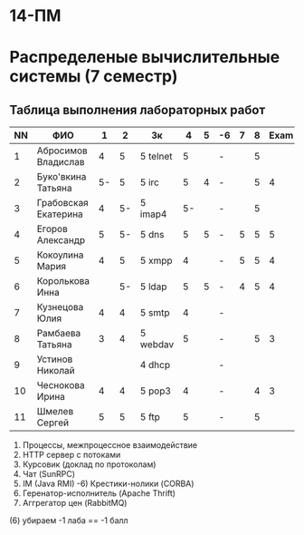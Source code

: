 # 14-ПМ
# Распределеные вычислительные системы (7 семестр)
## Таблица выполнения лабораторных работ

| NN  | ФИО                  | 1   | 2   | 3к        | 4   | 5   | -6  | 7   | 8   | Exam |
| --- | -------------------- | --- | --- | --------- | --- | --- | --- | --- | --- | ---- |
| 1   | Абросимов Владислав  | 4   | 5   | 5 telnet  | 5   |     | -   |     | 5   |
| 2   | Буко'вкина Татьяна   | 5-  | 5   | 5 irc     | 5   | 4   | -   |     | 5   | 4
| 3   | Грабовская Екатерина | 4   | 5-  | 5 imap4   | 5-  |     | -   |     | 5   |
| 4   | Егоров Александр     | 5   | 5-  | 5 dns     | 5   | 5   | -   | 5   | 5   | 5
| 5   | Кокоулина Мария      | 4   | 5   | 5 xmpp    | 4   |     | -   | 5   | 5   | 4
| 6   | Королькова Инна      |     | 5-  | 5 ldap    | 5   | 5   | -   | 4   | 5   | 4
| 7   | Кузнецова Юлия       | 4   | 4   | 5 smtp    | 4   |     | -   |     |     |
| 8   | Рамбаева Татьяна     | 3   | 4   | 5 webdav  | 5   |     | -   |     | 5   | 3
| 9   | Устинов Николай      |     |     | 4 dhcp    |     |     | -   |     |     |
| 10  | Чеснокова Ирина      | 4   | 4   | 5 pop3    | 4   |     | -   |     | 4   | 3
| 11  | Шмелев Сергей        | 5   | 5   | 5 ftp     | 5   |     | -   |     | 5   |

1) Процессы, межпроцессное взаимодействие
2) HTTP сервер с потоками
3) Курсовик (доклад по протоколам)
4) Чат (SunRPC)
5) IM (Java RMI)
-6) Крестики-нолики (CORBA)
7) Геренатор-исполнитель (Apache Thrift)
8) Аггрегатор цен (RabbitMQ)

(6) убираем
-1 лаба == -1 балл
